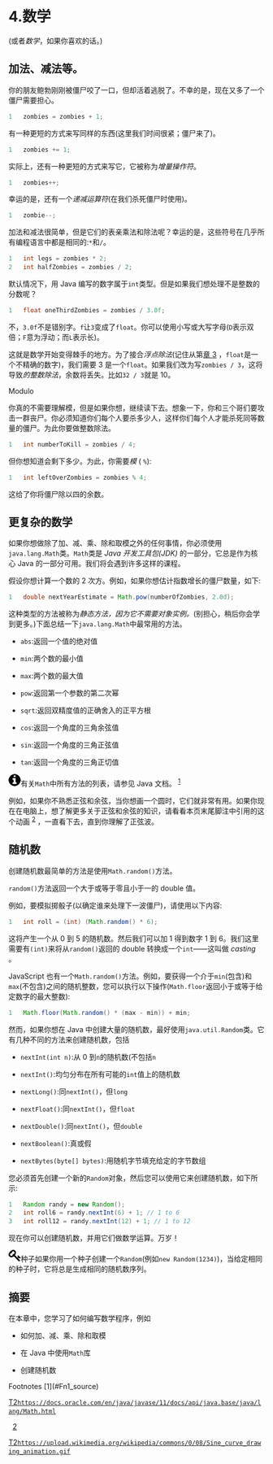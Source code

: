 # 4.数学

(或者*数学*，如果你喜欢的话。)

## 加法、减法等。

你的朋友鲍勃刚刚被僵尸咬了一口，但却活着逃脱了。不幸的是，现在又多了一个僵尸需要担心。

```java
1   zombies = zombies + 1;

```

有一种更短的方式来写同样的东西(这里我们时间很紧；僵尸来了)。

```java
1   zombies += 1;

```

实际上，还有一种更短的方式来写它，它被称为*增量操作符*。

```java
1   zombies++;

```

幸运的是，还有一个*递减运算符*(在我们杀死僵尸时使用)。

```java
1   zombie--;

```

加法和减法很简单，但是它们的表亲乘法和除法呢？幸运的是，这些符号在几乎所有编程语言中都是相同的:`*`和`/`。

```java
1   int legs = zombies * 2;
2   int halfZombies = zombies / 2;

```

默认情况下，用 Java 编写的数字属于`int`类型。但是如果我们想处理不是整数的分数呢？

```java
1   float oneThirdZombies = zombies / 3.0f;

```

不，`3.0f`不是错别字。`f`让`3`变成了`float`。你可以使用小写或大写字母(`D`表示双倍；`F`意为浮动；而`L`表示长)。

这就是数学开始变得棘手的地方。为了接合*浮点除法*(记住从第[章 3](03.html) ，`float`是一个不精确的数字)，我们需要 3 是一个`float`。如果我们改为写`zombies / 3`，这将导致*的整数除法*，余数将丢失。比如`32 / 3`就是 10。

Modulo

你真的不需要理解模，但是如果你想，继续读下去。想象一下，你和三个哥们要攻击一群丧尸。你必须知道你们每个人要杀多少人，这样你们每个人才能杀死同等数量的僵尸。为此你要做整数除法。

```java
1   int numberToKill = zombies / 4;

```

但你想知道会剩下多少。为此，你需要*模* ( `%`):

```java
1   int leftOverZombies = zombies % 4;

```

这给了你将僵尸除以四的余数。

## 更复杂的数学

如果你想做除了加、减、乘、除和取模之外的任何事情，你必须使用`java.lang.Math`类。`Math`类是 *Java 开发工具包(JDK)* 的一部分，它总是作为核心 Java 的一部分可用。我们将会遇到许多这样的课程。

假设你想计算一个数的 2 次方。例如，如果你想估计指数增长的僵尸数量，如下:

```java
1   double nextYearEstimate = Math.pow(numberOfZombies, 2.0d);

```

这种类型的方法被称为*静态方法，因为它不需要对象实例。*(别担心，稍后你会学到更多。)下面总结一下`java.lang.Math`中最常用的方法。

*   `abs`:返回一个值的绝对值

*   `min`:两个数的最小值

*   `max`:两个数的最大值

*   `pow`:返回第一个参数的第二次幂

*   `sqrt`:返回双精度值的正确舍入的正平方根

*   `cos`:返回一个角度的三角余弦值

*   `sin`:返回一个角度的三角正弦值

*   `tan`:返回一个角度的三角正切值

![img/435475_2_En_4_Figa_HTML.jpg](img/435475_2_En_4_Figa_HTML.jpg)有关`Math`中所有方法的列表，请参见 Java 文档。 <sup>[1](#Fn1)</sup> 

例如，如果你不熟悉正弦和余弦，当你想画一个圆时，它们就非常有用。如果你现在在电脑上，想了解更多关于正弦和余弦的知识，请看看本页末尾脚注中引用的这个动画 <sup>[2](#Fn2)</sup> ，一直看下去，直到你理解了正弦波。

## 随机数

创建随机数最简单的方法是使用`Math.random()`方法。

`random()`方法返回一个大于或等于零且小于一的 double 值。

例如，要模拟掷骰子(以确定谁来处理下一波僵尸)，请使用以下内容:

```java
1   int roll = (int) (Math.random() * 6);

```

这将产生一个从 0 到 5 的随机数。然后我们可以加 1 得到数字 1 到 6。我们这里需要有`(int)`来将从`random()`返回的 double 转换成一个`int`——这叫做 *casting* 。

JavaScript 也有一个`Math.random()`方法。例如，要获得一个介于`min`(包含)和`max`(不包含)之间的随机整数，您可以执行以下操作(`Math.floor`返回小于或等于给定数字的最大整数):

```java
1   Math.floor(Math.random() * (max - min)) + min;

```

然而，如果你想在 Java 中创建大量的随机数，最好使用`java.util.Random`类。它有几种不同的方法来创建随机数，包括

*   `nextInt(int n)`:从 0 到`n`的随机数(不包括`n`

*   `nextInt()`:均匀分布在所有可能的`int`值上的随机数

*   `nextLong()`:同`nextInt()`，但`long`

*   `nextFloat()`:同`nextInt()`，但`float`

*   `nextDouble()`:同`nextInt()`，但`double`

*   `nextBoolean()`:真或假

*   `nextBytes(byte[] bytes)`:用随机字节填充给定的字节数组

您必须首先创建一个新的`Random`对象，然后您可以使用它来创建随机数，如下所示:

```java
1   Random randy = new Random();
2   int roll6 = randy.nextInt(6) + 1; // 1 to 6
3   int roll12 = randy.nextInt(12) + 1; // 1 to 12

```

现在你可以创建随机数，并用它们做数学运算。万岁！

![img/435475_2_En_4_Figc_HTML.jpg](img/435475_2_En_4_Figc_HTML.jpg)种子如果你用一个种子创建一个`Random`(例如`new Random(1234)`)，当给定相同的种子时，它将总是生成相同的随机数序列。

## 摘要

在本章中，您学习了如何编写数学程序，例如

*   如何加、减、乘、除和取模

*   在 Java 中使用`Math`库

*   创建随机数

<aside aria-label="Footnotes" class="FootnoteSection" epub:type="footnotes">Footnotes [1](#Fn1_source)

[T2`https://docs.oracle.com/en/java/javase/11/docs/api/java.base/java/lang/Math.html`](https://docs.oracle.com/en/java/javase/11/docs/api/java.base/java/lang/Math.html)

  [2](#Fn2_source)

[T2`https://upload.wikimedia.org/wikipedia/commons/0/08/Sine_curve_drawing_animation.gif`](https://upload.wikimedia.org/wikipedia/commons/0/08/Sine_curve_drawing_animation.gif)

 </aside>